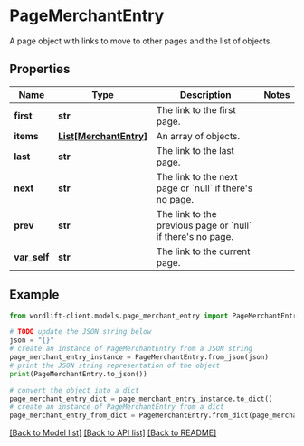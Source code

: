# PageMerchantEntry

A page object with links to move to other pages and the list of objects.

## Properties

Name | Type | Description | Notes
------------ | ------------- | ------------- | -------------
**first** | **str** | The link to the first page. | 
**items** | [**List[MerchantEntry]**](MerchantEntry.md) | An array of objects. | 
**last** | **str** | The link to the last page. | 
**next** | **str** | The link to the next page or &#x60;null&#x60; if there&#39;s no page. | 
**prev** | **str** | The link to the previous page or &#x60;null&#x60; if there&#39;s no page. | 
**var_self** | **str** | The link to the current page. | 

## Example

```python
from wordlift-client.models.page_merchant_entry import PageMerchantEntry

# TODO update the JSON string below
json = "{}"
# create an instance of PageMerchantEntry from a JSON string
page_merchant_entry_instance = PageMerchantEntry.from_json(json)
# print the JSON string representation of the object
print(PageMerchantEntry.to_json())

# convert the object into a dict
page_merchant_entry_dict = page_merchant_entry_instance.to_dict()
# create an instance of PageMerchantEntry from a dict
page_merchant_entry_from_dict = PageMerchantEntry.from_dict(page_merchant_entry_dict)
```
[[Back to Model list]](../README.md#documentation-for-models) [[Back to API list]](../README.md#documentation-for-api-endpoints) [[Back to README]](../README.md)


